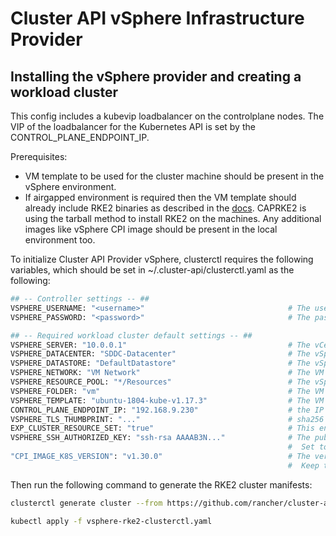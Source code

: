 # Cluster API vSphere Infrastructure Provider

## Installing the vSphere provider and creating a workload cluster

This config includes a kubevip loadbalancer on the controlplane nodes. The VIP of the loadbalancer for the Kubernetes API is set by the CONTROL_PLANE_ENDPOINT_IP.

Prerequisites:

- VM template to be used for the cluster machine should be present in the vSphere environment.
- If airgapped environment is required then the VM template should already include RKE2 binaries as described in the [docs](https://docs.rke2.io/install/airgap#tarball-method). CAPRKE2 is using the tarball method to install RKE2 on the machines.
Any additional images like vSphere CPI image should be present in the local environment too.

To initialize Cluster API Provider vSphere, clusterctl requires the following variables, which should be set in ~/.cluster-api/clusterctl.yaml as the following:

```bash
## -- Controller settings -- ##
VSPHERE_USERNAME: "<username>"                                # The username used to access the remote vSphere endpoint
VSPHERE_PASSWORD: "<password>"                                # The password used to access the remote vSphere endpoint

## -- Required workload cluster default settings -- ##
VSPHERE_SERVER: "10.0.0.1"                                    # The vCenter server IP or FQDN
VSPHERE_DATACENTER: "SDDC-Datacenter"                         # The vSphere datacenter to deploy the management cluster on
VSPHERE_DATASTORE: "DefaultDatastore"                         # The vSphere datastore to deploy the management cluster on
VSPHERE_NETWORK: "VM Network"                                 # The VM network to deploy the management cluster on
VSPHERE_RESOURCE_POOL: "*/Resources"                          # The vSphere resource pool for your VMs
VSPHERE_FOLDER: "vm"                                          # The VM folder for your VMs. Set to "" to use the root vSphere folder
VSPHERE_TEMPLATE: "ubuntu-1804-kube-v1.17.3"                  # The VM template to use for your management cluster.
CONTROL_PLANE_ENDPOINT_IP: "192.168.9.230"                    # the IP that kube-vip is going to use as a control plane endpoint
VSPHERE_TLS_THUMBPRINT: "..."                                 # sha256 thumbprint of the vcenter certificate: openssl x509 -sha256 -fingerprint -in ca.crt -noout
EXP_CLUSTER_RESOURCE_SET: "true"                              # This enables the ClusterResourceSet feature that we are using to deploy CSI
VSPHERE_SSH_AUTHORIZED_KEY: "ssh-rsa AAAAB3N..."              # The public ssh authorized key on all machines in this cluster.
                                                              #  Set to "" if you don't want to enable SSH, or are using another solution.
"CPI_IMAGE_K8S_VERSION": "v1.30.0"                            # The version of the vSphere CPI image to be used by the CPI workloads
                                                              #  Keep this close to the minimum Kubernetes version of the cluster being created.
```

Then run the following command to generate the RKE2 cluster manifests:

```bash
clusterctl generate cluster --from https://github.com/rancher/cluster-api-provider-rke2/blob/main/examples/vmware/cluster-template.yaml -n example-vsphere rke2-vsphere > vsphere-rke2-clusterctl.yaml
```

```bash
kubectl apply -f vsphere-rke2-clusterctl.yaml
```

